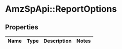 # AmzSpApi::ReportOptions

## Properties
Name | Type | Description | Notes
------------ | ------------- | ------------- | -------------

